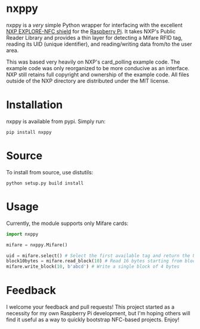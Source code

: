nxppy
=====
nxppy is a *very* simple Python wrapper for interfacing with the excellent [NXP EXPLORE-NFC shield](http://uk.farnell.com/nxp-explore-nfc) for the [Raspberry Pi](http://www.raspberrypi.org/).  It takes NXP's Public Reader Library and provides a thin layer for detecting a Mifare RFID tag, reading its UID (unique identifier), and reading/writing data from/to the user area.

This was based very heavily on NXP's card_polling example code.  The example code was only reorganized to be more conducive as an interface.  NXP still retains full copyright and ownership of the example code.  All files outside of the NXP directory are distributed under the MIT license.

Installation
=====
nxppy is available from pypi.  Simply run:

```
pip install nxppy
```

Source
=====
To install from source, use distutils:

```
python setup.py build install
```

Usage
=====
Currently, the module supports only Mifare cards:

```python
import nxppy

mifare = nxppy.Mifare()

uid = mifare.select() # Select the first available tag and return the UID
block10bytes = mifare.read_block(10) # Read 16 bytes starting from block 10 (each block is 4 bytes, so technically this reads blocks 10-13)
mifare.write_block(10, b'abcd') # Write a single block of 4 bytes
```

Feedback
=====
I welcome your feedback and pull requests!  This project started as a necessity for my own Raspberry Pi development, but I'm hoping others will find it useful as a way to quickly bootstrap NFC-based projects.  Enjoy!
